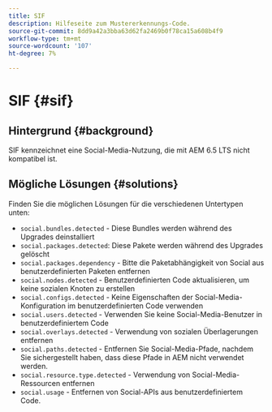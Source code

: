 ```yaml
---
title: SIF
description: Hilfeseite zum Mustererkennungs-Code.
source-git-commit: 8dd9a42a3bba63d62fa2469b0f78ca15a608b4f9
workflow-type: tm+mt
source-wordcount: '107'
ht-degree: 7%

---
```


# SIF {#sif}

## Hintergrund {#background}

SIF kennzeichnet eine Social-Media-Nutzung, die mit AEM 6.5 LTS nicht kompatibel ist.

<!-- Alexandru: drafting for now ## Possible implications and risks {#implications-and-risks} -->

## Mögliche Lösungen {#solutions}

Finden Sie die möglichen Lösungen für die verschiedenen Untertypen unten:

* `social.bundles.detected` - Diese Bundles werden während des Upgrades deinstalliert
* `social.packages.detected`: Diese Pakete werden während des Upgrades gelöscht
* `social.packages.dependency` - Bitte die Paketabhängigkeit von Social aus benutzerdefinierten Paketen entfernen
* `social.nodes.detected` - Benutzerdefinierten Code aktualisieren, um keine sozialen Knoten zu erstellen
* `social.configs.detected` - Keine Eigenschaften der Social-Media-Konfiguration im benutzerdefinierten Code verwenden
* `social.users.detected` - Verwenden Sie keine Social-Media-Benutzer in benutzerdefiniertem Code
* `social.overlays.detected` - Verwendung von sozialen Überlagerungen entfernen
* `social.paths.detected` - Entfernen Sie Social-Media-Pfade, nachdem Sie sichergestellt haben, dass diese Pfade in AEM nicht verwendet werden.
* `social.resource.type.detected` - Verwendung von Social-Media-Ressourcen entfernen
* `social.usage` - Entfernen von Social-APIs aus benutzerdefiniertem Code.